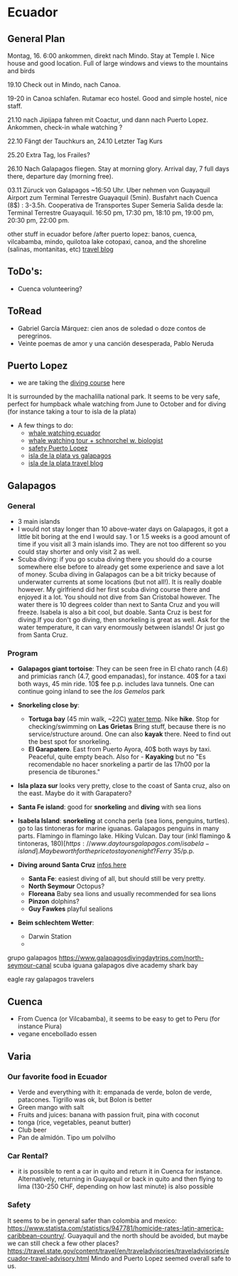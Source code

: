 # Ecuador

## General Plan 
Montag, 16. 6:00 ankommen, direkt nach Mindo. Stay at Temple I. Nice house and good location. Full of large windows and views to the mountains and birds

19.10 Check out in Mindo, nach Canoa.

19-20 in Canoa schlafen. Rutamar eco hostel. Good and simple hostel, nice staff.

21.10 nach Jipijapa fahren mit Coactur, und dann nach Puerto Lopez. Ankommen, check-in whale watching ?

22.10 Fängt der Tauchkurs an, 24.10 Letzter Tag Kurs

25.20 Extra Tag, los Frailes?

26.10 Nach Galapagos fliegen. Stay at morning glory. Arrival day, 7 full days there, departure day (morning free).


03.11 Züruck von Galapagos ~16:50 Uhr. Uber nehmen von Guayaquil Airport zum Terminal Terrestre Guayaquil (5min). Busfahrt nach Cuenca (8$) : 3-3.5h. Cooperativa de Transportes Super Semeria
Salida desde la: Terminal Terrestre Guayaquil. 16:50 pm, 17:30 pm, 18:10 pm, 19:00 pm, 20:30 pm, 22:00 pm. 

other stuff in ecuador before /after puerto lopez: banos, cuenca, vilcabamba, mindo, quilotoa lake cotopaxi, canoa, and the shoreline (salinas, montanitas, etc) [travel blog](https://velvetescape.com/ten-places-you-should-not-miss-in-ecuador/)

## ToDo's: 
- Cuenca volunteering?

## ToRead
- Gabriel García Márquez: cien anos de soledad o doze contos de peregrinos.
- Veinte poemas de amor y una canción desesperada, Pablo Neruda

## Puerto Lopez
- we are taking the [diving course](https://www.maresecuador.com/diving-safaris) here

It is surrounded by the machalilla national park. It seems to be very safe, perfect for humpback whale watching from June to October and for diving (for instance taking a tour to isla de la plata)
- A few things to do:
    - [whale watching ecuador](https://www.voyagers.travel/blog/best-places-to-see-whales-ecuador)
    - [whale watching tour + schnorchel w. biologist](https://whalewatchingecuador.com/de/activity/70747/full-day-with-whales-ecuador-puerto-lopez)
    - [safety Puerto Lopez](https://www.reddit.com/r/ecuador/comments/uw5qqf/family_travel_safe_to_puerto_lopez/)
    - [isla de la plata vs galapagos](https://www.theguardian.com/travel/2010/nov/27/ecuador-wildlife-poor-mans-galapagos)
    - [isla de la plata travel blog](https://talesfromthelens.com/isla-de-la-plata-ecuador-bird-whale-watching/)
 

## Galapagos 

### General
- 3 main islands 
- I would not stay longer than 10 above-water days on Galapagos, it got a little bit boring at the end I would say. 1 or 1.5 weeks is a good amount of time if you visit all 3 main islands imo. They are not too different so you could stay shorter and only visit 2 as well.
- Scuba diving: if you go scuba diving there you should do a course somewhere else before to already get some experience and save a lot of money. Scuba diving in Galapagos can be a bit tricky because of underwater currents at some locations (but not all!). It is really doable however. My girlfriend did her first scuba diving course there and enjoyed it a lot. You should not dive from San Cristobal however. The water there is 10 degrees colder than next to Santa Cruz and you will freeze. Isabela is also a bit cool, but doable. Santa Cruz is best for diving.If you don't go diving, then snorkeling is great as well. Ask for the water temperature, it can vary enormously between islands! Or just go from Santa Cruz.

### Program 
- **Galapagos giant tortoise**: They can be seen free in El chato ranch (4.6) and primicias ranch (4.7, good empanadas), for instance. 40$ for a taxi both ways, 45 min ride. 10$ fee p.p. includes lava tunnels. One can continue going inland to see the *los Gemelos* park

- **Snorkeling close by**:
	- **Tortuga bay** (45 min walk, ~22C) [water temp](https://www.surf-forecast.com/breaks/Tortuga-Bay-1/seatemp). Nike **hike**. Stop for checking/swimming on **Las Grietas** Bring stuff, because there is no service/structure around. One can also **kayak** there. Need to find out the best spot for snorkeling.
	- **El Garapatero**. East from Puerto Ayora, 40$ both ways by taxi. Peaceful, quite empty beach. Also for - **Kayaking** but no "Es recomendable no hacer snorkeling a partir de las 17h00 por la presencia de tiburones."

- **Isla plaza sur** looks very pretty, close to the coast of Santa cruz, also  on the east. Maybe do it with Garapatero?

- **Santa Fe island**: good for **snorkeling** and **diving** with sea lions

- **Isabela Island**: **snorkeling** at concha perla (sea lions, penguins, turtles). go to las tintoneras for marine iguanas. Galapagos penguins in many parts. Flamingo in flamingo lake. Hiking Vulcan. Day tour (inkl flamingo & tintoneras, 180$)[https://www.daytoursgalapagos.com/isabela-island]. Maybe worth for the price to stay one night? Ferry ~35$/p.p. 

- **Diving around Santa Cruz** [infos here](https://academybaydiving.com/diving-the-galapagos/galapagos-dive-sites/)
	- **Santa Fe**: easiest diving of all, but should still be very pretty. 
	- **North Seymour** Octopus?
	- **Floreana** Baby sea lions and usually recommended for sea lions
	- **Pinzon** dolphins?
	- **Guy Fawkes** playful sealions
 


- **Beim schlechtem Wetter**:
	- Darwin Station
	- 

grupo galapagos https://www.galapagosdivingdaytrips.com/north-seymour-canal
scuba iguana
galapagos dive academy
shark bay

eagle ray
galapagos travelers
		
## Cuenca
- From Cuenca (or Vilcabamba), it seems to be easy to get to Peru (for instance Piura)
- vegane encebollado essen

## Varia

### Our favorite food in Ecuador

- Verde and everything with it: empanada de verde, bolon de verde, patacones. Tigrillo was ok, but Bolon is better
- Green mango with salt
- Fruits and juices: banana with passion fruit, pina with coconut
- tonga (rice, vegetables, peanut butter)
- Club beer
- Pan de almidón. Tipo um polvilho

### Car Rental?

- it is possible to rent a car in quito and return it in Cuenca for instance. Alternatively, returning in Guayaquil or back in quito and then flying to lima (130-250 CHF, depending on how last minute) is also possible

### Safety

It seems to be in general safer than colombia and mexico: https://www.statista.com/statistics/947781/homicide-rates-latin-america-caribbean-country/. Guayaquil and the north should be avoided, but maybe we can still check a few other places? https://travel.state.gov/content/travel/en/traveladvisories/traveladvisories/ecuador-travel-advisory.html
Mindo and Puerto Lopez seemed overall safe to us.
